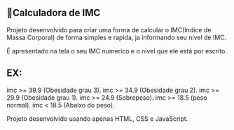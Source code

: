 ## 🧮Calculadora de IMC

Projeto desenvolvido para criar uma forma de calcular o IMC(Indice de Massa Corporal) de forma simples e rapida, ja informando seu nivel de IMC.

É apresentado na tela o seu IMC numerico e o nivel que ele está por escrito.

## EX:
imc >= 39.9  (Obesidade grau 3).
imc >= 34.9  (Obesidade grau 2).
imc >= 29.9  (Obesidade grau 1).
imc >= 24.9  (Sobrepeso).
imc >= 18.5  (peso normal).
imc < 18.5   (Abaixo do peso).



Projeto desenvolvido usando apenas HTML, CSS e JavaScript.